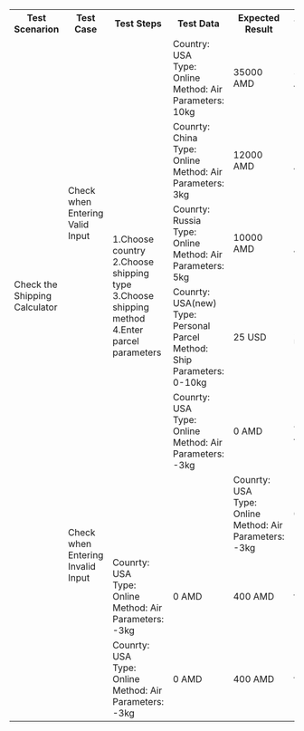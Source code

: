 <table>
    <tr>
        <th>Test Scenarion</th>
        <th>Test Case</th>
        <th>Test Steps</th>
        <th>Test Data</th>
        <th>Expected Result</th>
        <th>Actual Result</th>
        <th>Status</th>
    </tr>
    <tr>
        <td width="120" rowspan="6">Check the Shipping Calculator</td>
        <td width="150" rowspan="4">Check when Entering Valid Input</td>
        <td width="250" rowspan="6"> 1.Choose country<br> 2.Choose shipping type<br> 3.Choose shipping method <br> 4.Enter parcel parameters</td>
        <td width="150" >Country: USA <br> Type: Online <br> Method: Air <br> Parameters: 10kg</td>
        <td>35000 AMD</td>
        <td>35000 AMD</td>
        <td>pass</td>
    </tr>
    <tr>
        <td>Counrty: China <br> Type: Online <br> Method: Air <br> Parameters: 3kg</td>
        <td>12000 AMD</td>
        <td>12000 AMD</td>
        <td>pass</td>
    </tr>
    <tr>
        <td>Counrty: Russia <br> Type: Online <br> Method: Air <br> Parameters: 5kg</td>
        <td>10000 AMD</td>
        <td>10000 AMD</td>
        <td>pass</td>  
    </tr>
    <tr>
        <td>Counrty: USA(new) <br> Type: Personal Parcel <br> Method: Ship <br> Parameters: 0-10kg</td>
        <td>25 USD</td>
        <td>25 USD</td>
        <td>pass</td>  
    </tr>
    <tr>
        <td rowspan="4">Check when Entering Invalid Input </td>
        <td>Counrty: USA <br> Type: Online <br> Method: Air <br> Parameters: -3kg</td>
        <td>0 AMD</td>
        <td>400 AMD</td>
        <td>fail</td> 
    </tr>
    <td>
        <td>Counrty: USA <br> Type: Online <br> Method: Air <br> Parameters: -3kg</td>
        <td>0 AMD</td>
        <td>400 AMD</td>
        <td>fail</td> 
    </tr>
    <td>
        <td>Counrty: USA <br> Type: Online <br> Method: Air <br> Parameters: -3kg</td>
        <td>0 AMD</td>
        <td>400 AMD</td>
        <td>fail</td> 
    </tr>
    <td>
        <td>Counrty: USA <br> Type: Online <br> Method: Air <br> Parameters: -3kg</td>
        <td>0 AMD</td>
        <td>400 AMD</td>
        <td>fail</td> 
    </tr>
    
</table>
